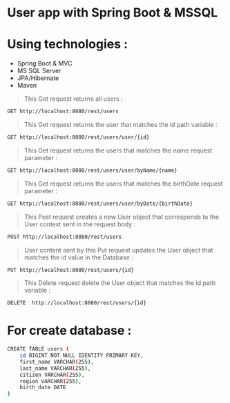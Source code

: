 # User app with Spring Boot & MSSQL
# Using technologies :
- Spring Boot & MVC
- MS SQL Server
- JPA/Hibernate
- Maven

> This Get request returns all users :
```sh
GET http://localhost:8080/rest/users
```

>This Get request returns the user that matches the id path variable :
```sh
GET http://localhost:8080/rest/users/user/{id}
```

>This Get request returns the users that matches the name request parameter :
```sh
GET http://localhost:8080/rest/users/user/byName/{name}
```

>This Get request returns the users that matches the birthDate request parameter :
```sh
GET http://localhost:8080/rest/users/user/byDate/{birthDate}
```

>This Post request creates a new User object that corresponds to the User context sent in the request body :
```sh
POST http://localhost:8080/rest/users
```

>User content sent by this Put request updates the User object that matches the id value in the Database :
```sh
PUT http://localhost:8080/rest/users/{id}
```

>This Delete request delete the User object that matches the id path variable :
```sh
DELETE  http://localhost:8080/rest/users/{id}
```

# For create database :
```sh
CREATE TABLE users (
    id BIGINT NOT NULL IDENTITY PRIMARY KEY,
    first_name VARCHAR(255),
    last_name VARCHAR(255),
    citizen VARCHAR(255),
    region VARCHAR(255),
    birth_date DATE
)
```
